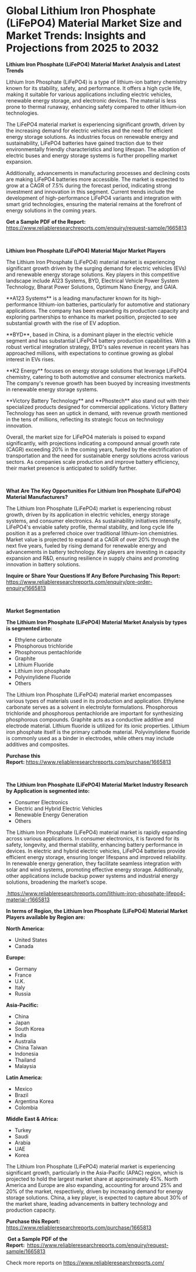 <p><h1>Global Lithium Iron Phosphate (LiFePO4) Material Market Size and Market Trends: Insights and Projections from 2025 to 2032</h1></p><p><strong>Lithium Iron Phosphate (LiFePO4) Material Market Analysis and Latest Trends</strong></p>
<p><p>Lithium Iron Phosphate (LiFePO4) is a type of lithium-ion battery chemistry known for its stability, safety, and performance. It offers a high cycle life, making it suitable for various applications including electric vehicles, renewable energy storage, and electronic devices. The material is less prone to thermal runaway, enhancing safety compared to other lithium-ion technologies.</p><p>The LiFePO4 material market is experiencing significant growth, driven by the increasing demand for electric vehicles and the need for efficient energy storage solutions. As industries focus on renewable energy and sustainability, LiFePO4 batteries have gained traction due to their environmentally friendly characteristics and long lifespan. The adoption of electric buses and energy storage systems is further propelling market expansion.</p><p>Additionally, advancements in manufacturing processes and declining costs are making LiFePO4 batteries more accessible. The market is expected to grow at a CAGR of 7.5% during the forecast period, indicating strong investment and innovation in this segment. Current trends include the development of high-performance LiFePO4 variants and integration with smart grid technologies, ensuring the material remains at the forefront of energy solutions in the coming years.</p></p>
<p><strong>Get a Sample PDF of the Report:&nbsp;</strong> <a href="https://www.reliableresearchreports.com/enquiry/request-sample/1665813?utm_campaign=3557&utm_medium=2&utm_source=Github&utm_content=ia&utm_term=02042025&utm_id=lithium-iron-phosphate-lifepo4-material">https://www.reliableresearchreports.com/enquiry/request-sample/1665813</a></p>
<p>&nbsp;</p>
<p><strong>Lithium Iron Phosphate (LiFePO4) Material Major Market Players</strong></p>
<p><p>The Lithium Iron Phosphate (LiFePO4) material market is experiencing significant growth driven by the surging demand for electric vehicles (EVs) and renewable energy storage solutions. Key players in this competitive landscape include A123 Systems, BYD, Electrical Vehicle Power System Technology, Bharat Power Solutions, Optimum Nano Energy, and GAIA.</p><p>**A123 Systems** is a leading manufacturer known for its high-performance lithium-ion batteries, particularly for automotive and stationary applications. The company has been expanding its production capacity and exploring partnerships to enhance its market position, projected to see substantial growth with the rise of EV adoption.</p><p>**BYD**, based in China, is a dominant player in the electric vehicle segment and has substantial LiFePO4 battery production capabilities. With a robust vertical integration strategy, BYD's sales revenue in recent years has approached millions, with expectations to continue growing as global interest in EVs rises.</p><p>**K2 Energy** focuses on energy storage solutions that leverage LiFePO4 chemistry, catering to both automotive and consumer electronics markets. The company's revenue growth has been buoyed by increasing investments in renewable energy storage systems.</p><p>**Victory Battery Technology** and **Phostech** also stand out with their specialized products designed for commercial applications. Victory Battery Technology has seen an uptick in demand, with revenue growth mentioned in the tens of millions, reflecting its strategic focus on technology innovation.</p><p>Overall, the market size for LiFePO4 materials is poised to expand significantly, with projections indicating a compound annual growth rate (CAGR) exceeding 20% in the coming years, fueled by the electrification of transportation and the need for sustainable energy solutions across various sectors. As companies scale production and improve battery efficiency, their market presence is anticipated to solidify further.</p></p>
<p>&nbsp;</p>
<p><strong>What Are The Key Opportunities For Lithium Iron Phosphate (LiFePO4) Material Manufacturers?</strong></p>
<p><p>The Lithium Iron Phosphate (LiFePO4) market is experiencing robust growth, driven by its application in electric vehicles, energy storage systems, and consumer electronics. As sustainability initiatives intensify, LiFePO4's enviable safety profile, thermal stability, and long cycle life position it as a preferred choice over traditional lithium-ion chemistries. Market value is projected to expand at a CAGR of over 20% through the next five years, fueled by rising demand for renewable energy and advancements in battery technology. Key players are investing in capacity expansion and R&D, ensuring resilience in supply chains and promoting innovation in battery solutions.</p></p>
<p><strong>Inquire or Share Your Questions If Any Before Purchasing This Report:</strong> <a href="https://www.reliableresearchreports.com/enquiry/pre-order-enquiry/1665813?utm_campaign=3557&utm_medium=2&utm_source=Github&utm_content=ia&utm_term=02042025&utm_id=lithium-iron-phosphate-lifepo4-material">https://www.reliableresearchreports.com/enquiry/pre-order-enquiry/1665813</a></p>
<p>&nbsp;</p>
<p><strong>Market Segmentation</strong></p>
<p><strong>The Lithium Iron Phosphate (LiFePO4) Material Market Analysis by types is segmented into:</strong></p>
<p><ul><li>Ethylene carbonate</li><li>Phosphorous trichloride</li><li>Phosphorous pentachloride</li><li>Graphite</li><li>Lithium Fluoride</li><li>Lithium iron phosphate</li><li>Polyvinylidene Fluoride</li><li>Others</li></ul></p>
<p><p>The Lithium Iron Phosphate (LiFePO4) material market encompasses various types of materials used in its production and application. Ethylene carbonate serves as a solvent in electrolyte formulations. Phosphorous trichloride and phosphorous pentachloride are important for synthesizing phosphorous compounds. Graphite acts as a conductive additive and electrode material. Lithium fluoride is utilized for its ionic properties. Lithium iron phosphate itself is the primary cathode material. Polyvinylidene fluoride is commonly used as a binder in electrodes, while others may include additives and composites.</p></p>
<p><strong>Purchase this Report:&nbsp;</strong><a href="https://www.reliableresearchreports.com/purchase/1665813?utm_campaign=3557&utm_medium=2&utm_source=Github&utm_content=ia&utm_term=02042025&utm_id=lithium-iron-phosphate-lifepo4-material">https://www.reliableresearchreports.com/purchase/1665813</a></p>
<p>&nbsp;</p>
<p><strong>The Lithium Iron Phosphate (LiFePO4) Material Market Industry Research by Application is segmented into:</strong></p>
<p><ul><li>Consumer Electronics</li><li>Electric and Hybrid Electric Vehicles</li><li>Renewable Energy Generation</li><li>Others</li></ul></p>
<p><p>The Lithium Iron Phosphate (LiFePO4) material market is rapidly expanding across various applications. In consumer electronics, it is favored for its safety, longevity, and thermal stability, enhancing battery performance in devices. In electric and hybrid electric vehicles, LiFePO4 batteries provide efficient energy storage, ensuring longer lifespans and improved reliability. In renewable energy generation, they facilitate seamless integration with solar and wind systems, promoting effective energy storage. Additionally, other applications include backup power systems and industrial energy solutions, broadening the market’s scope.</p></p>
<p><a href="https://www.reliableresearchreports.com/lithium-iron-phosphate-lifepo4-material-r1665813?utm_campaign=3557&utm_medium=2&utm_source=Github&utm_content=ia&utm_term=02042025&utm_id=lithium-iron-phosphate-lifepo4-material">&nbsp;https://www.reliableresearchreports.com/lithium-iron-phosphate-lifepo4-material-r1665813</a></p>
<p><strong>In terms of Region, the Lithium Iron Phosphate (LiFePO4) Material Market Players available by Region are:</strong></p>
<p>
    <p> <strong> North America: </strong>
        <ul>
            <li>United States</li>
            <li>Canada</li>
        </ul>
        </p> 
    <p> <strong> Europe: </strong>
        <ul>
            <li>Germany</li>
            <li>France</li>
            <li>U.K.</li>
            <li>Italy</li>
            <li>Russia</li>
        </ul>
        </p> 
    <p> <strong> Asia-Pacific: </strong>
        <ul>
            <li>China</li>
            <li>Japan</li>
            <li>South Korea</li>
            <li>India</li>
            <li>Australia</li>
            <li>China Taiwan</li>
            <li>Indonesia</li>
            <li>Thailand</li>
            <li>Malaysia</li>
        </ul>
        </p> 
    <p> <strong> Latin America: </strong>
        <ul>
            <li>Mexico</li>
            <li>Brazil</li>
            <li>Argentina Korea</li>
            <li>Colombia</li>
        </ul>
        </p> 
    <p> <strong> Middle East & Africa: </strong>
        <ul>
            <li>Turkey</li>
            <li>Saudi</li>
            <li>Arabia</li>
            <li>UAE</li>
            <li>Korea</li>
        </ul>
    </p>
    </p>
<p><p>The Lithium Iron Phosphate (LiFePO4) material market is experiencing significant growth, particularly in the Asia-Pacific (APAC) region, which is projected to hold the largest market share at approximately 45%. North America and Europe are also expanding, accounting for around 25% and 20% of the market, respectively, driven by increasing demand for energy storage solutions. China, a key player, is expected to capture about 30% of the market share, leading advancements in battery technology and production capacity.</p></p>
<p><strong>Purchase this Report: </strong><a href="https://www.reliableresearchreports.com/purchase/1665813?utm_campaign=3557&utm_medium=2&utm_source=Github&utm_content=ia&utm_term=02042025&utm_id=lithium-iron-phosphate-lifepo4-material">https://www.reliableresearchreports.com/purchase/1665813</a></p>
<p>&nbsp;<strong>Get a Sample PDF of the Report:&nbsp;&nbsp;</strong><a href="https://www.reliableresearchreports.com/enquiry/request-sample/1665813?utm_campaign=3557&utm_medium=2&utm_source=Github&utm_content=ia&utm_term=02042025&utm_id=lithium-iron-phosphate-lifepo4-material">https://www.reliableresearchreports.com/enquiry/request-sample/1665813</a></p>
<p><strong></strong></p>
<p>Check more reports on <a href="https://www.reliableresearchreports.com/?utm_campaign=3557&utm_medium=2&utm_source=Github&utm_content=ia&utm_term=02042025&utm_id=lithium-iron-phosphate-lifepo4-material">https://www.reliableresearchreports.com/</a></p>